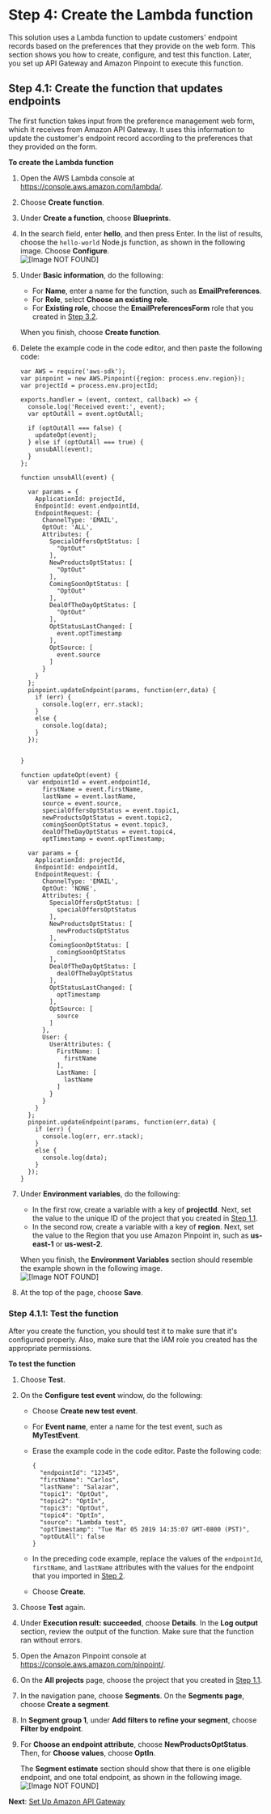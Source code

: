 # Step 4: Create the Lambda function<a name="tutorials-email-prefs-part-4"></a>

This solution uses a Lambda function to update customers' endpoint records based on the preferences that they provide on the web form\. This section shows you how to create, configure, and test this function\. Later, you set up API Gateway and Amazon Pinpoint to execute this function\.

## Step 4\.1: Create the function that updates endpoints<a name="tutorials-email-prefs-part-4-create-register-function"></a>

The first function takes input from the preference management web form, which it receives from Amazon API Gateway\. It uses this information to update the customer's endpoint record according to the preferences that they provided on the form\.

**To create the Lambda function**

1. Open the AWS Lambda console at [https://console\.aws\.amazon\.com/lambda/](https://console.aws.amazon.com/lambda/)\.

1. Choose **Create function**\.

1. Under **Create a function**, choose **Blueprints**\.

1. In the search field, enter **hello**, and then press Enter\. In the list of results, choose the `hello-world` Node\.js function, as shown in the following image\. Choose **Configure**\.  
![\[Image NOT FOUND\]](http://docs.aws.amazon.com/pinpoint/latest/developerguide/images/SMS_Reg_Tutorial_LAM_Step1.4.png)

1. Under **Basic information**, do the following:
   + For **Name**, enter a name for the function, such as **EmailPreferences**\.
   + For **Role**, select **Choose an existing role**\.
   + For **Existing role**, choose the **EmailPreferencesForm** role that you created in [Step 3\.2](tutorials-email-prefs-part-3.md#tutorials-email-prefs-part-3-create-role)\.

   When you finish, choose **Create function**\.

1. Delete the example code in the code editor, and then paste the following code:

   ```
   var AWS = require('aws-sdk');
   var pinpoint = new AWS.Pinpoint({region: process.env.region}); 
   var projectId = process.env.projectId;
   
   exports.handler = (event, context, callback) => {
     console.log('Received event:', event);
     var optOutAll = event.optOutAll;
     
     if (optOutAll === false) { 
       updateOpt(event);
     } else if (optOutAll === true) {
       unsubAll(event);
     }
   };
   
   function unsubAll(event) {
     
     var params = {
       ApplicationId: projectId,
       EndpointId: event.endpointId,
       EndpointRequest: {
         ChannelType: 'EMAIL',
         OptOut: 'ALL',
         Attributes: {
           SpecialOffersOptStatus: [
             "OptOut"
           ],
           NewProductsOptStatus: [
             "OptOut"
           ],
           ComingSoonOptStatus: [
             "OptOut"
           ], 
           DealOfTheDayOptStatus: [
             "OptOut"
           ], 
           OptStatusLastChanged: [
             event.optTimestamp
           ], 
           OptSource: [
             event.source
           ]
         }
       }
     };
     pinpoint.updateEndpoint(params, function(err,data) {
       if (err) {
         console.log(err, err.stack);
       }
       else {
         console.log(data);
       }
     });
     
     
   }
   
   function updateOpt(event) {
     var endpointId = event.endpointId,
         firstName = event.firstName,
         lastName = event.lastName,
         source = event.source,
         specialOffersOptStatus = event.topic1,
         newProductsOptStatus = event.topic2,
         comingSoonOptStatus = event.topic3,
         dealOfTheDayOptStatus = event.topic4,
         optTimestamp = event.optTimestamp;
     
     var params = {
       ApplicationId: projectId,
       EndpointId: endpointId,
       EndpointRequest: {
         ChannelType: 'EMAIL',
         OptOut: 'NONE',
         Attributes: {
           SpecialOffersOptStatus: [
             specialOffersOptStatus
           ],
           NewProductsOptStatus: [
             newProductsOptStatus
           ],
           ComingSoonOptStatus: [
             comingSoonOptStatus
           ], 
           DealOfTheDayOptStatus: [
             dealOfTheDayOptStatus
           ], 
           OptStatusLastChanged: [
             optTimestamp
           ], 
           OptSource: [
             source
           ]
         },
         User: {
           UserAttributes: {
             FirstName: [
               firstName
             ],
             LastName: [
               lastName
             ]
           }
         }
       }
     };
     pinpoint.updateEndpoint(params, function(err,data) {
       if (err) {
         console.log(err, err.stack);
       }
       else {
         console.log(data);
       }
     });
   }
   ```

1. Under **Environment variables**, do the following:
   + In the first row, create a variable with a key of **projectId**\. Next, set the value to the unique ID of the project that you created in [Step 1\.1](tutorials-email-prefs-part-1.md#tutorials-email-prefs-part-1-create-project)\.
   + In the second row, create a variable with a key of **region**\. Next, set the value to the Region that you use Amazon Pinpoint in, such as **us\-east\-1** or **us\-west\-2**\.

   When you finish, the **Environment Variables** section should resemble the example shown in the following image\.  
![\[Image NOT FOUND\]](http://docs.aws.amazon.com/pinpoint/latest/developerguide/images/Email_Prefs_Tutorial_LAM_Step4.1_7.png)

1. At the top of the page, choose **Save**\.

### Step 4\.1\.1: Test the function<a name="tutorials-email-prefs-part-4-create-register-function-test"></a>

After you create the function, you should test it to make sure that it's configured properly\. Also, make sure that the IAM role you created has the appropriate permissions\.

**To test the function**

1. Choose **Test**\.

1. On the **Configure test event** window, do the following:
   + Choose **Create new test event**\.
   + For **Event name**, enter a name for the test event, such as **MyTestEvent**\.
   + Erase the example code in the code editor\. Paste the following code:

     ```
     {
       "endpointId": "12345",
       "firstName": "Carlos",
       "lastName": "Salazar",
       "topic1": "OptOut",
       "topic2": "OptIn",
       "topic3": "OptOut",
       "topic4": "OptIn",
       "source": "Lambda test",
       "optTimestamp": "Tue Mar 05 2019 14:35:07 GMT-0800 (PST)",
       "optOutAll": false
     }
     ```
   + In the preceding code example, replace the values of the `endpointId`, `firstName`, and `lastName` attributes with the values for the endpoint that you imported in [Step 2](tutorials-email-prefs-part-2.md#tutorials-email-prefs-part-2-import)\.
   + Choose **Create**\.

1. Choose **Test** again\.

1. Under **Execution result: succeeded**, choose **Details**\. In the **Log output** section, review the output of the function\. Make sure that the function ran without errors\.

1. Open the Amazon Pinpoint console at [https://console\.aws\.amazon\.com/pinpoint/](https://console.aws.amazon.com/pinpoint/)\.

1. On the **All projects** page, choose the project that you created in [Step 1\.1](tutorials-email-prefs-part-1.md#tutorials-email-prefs-part-1-create-project)\.

1. In the navigation pane, choose **Segments**\. On the **Segments page**, choose **Create a segment**\.

1. In **Segment group 1**, under **Add filters to refine your segment**, choose **Filter by endpoint**\.

1. For **Choose an endpoint attribute**, choose **NewProductsOptStatus**\. Then, for **Choose values**, choose **OptIn**\.

   The **Segment estimate** section should show that there is one eligible endpoint, and one total endpoint, as shown in the following image\.  
![\[Image NOT FOUND\]](http://docs.aws.amazon.com/pinpoint/latest/developerguide/images/Email_Prefs_Tutorial_LAM_Step4.1.1_9.png)

**Next**: [Set Up Amazon API Gateway](tutorials-email-prefs-part-5.md)